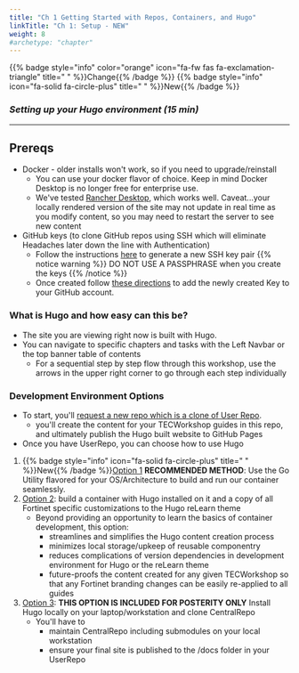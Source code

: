 ```yaml
---
title: "Ch 1 Getting Started with Repos, Containers, and Hugo"
linkTitle: "Ch 1: Setup - NEW"
weight: 8
#archetype: "chapter"
---
```

{{% badge style="info" color="orange" icon="fa-fw fas fa-exclamation-triangle" title=" " %}}Change{{% /badge %}}
{{% badge style="info" icon="fa-solid fa-circle-plus" title=" " %}}New{{% /badge %}}

### ***Setting up your Hugo environment (15 min)***
---
## Prereqs
  - Docker - older installs won't work, so if you need to upgrade/reinstall
    - You can use your docker flavor of choice.  Keep in mind Docker Desktop is no  longer free for enterprise use.
    - We've tested [Rancher Desktop](https://rancherdesktop.io/), which works well.  Caveat...your locally rendered version of the site may not update in real time as you modify content, so you may need to restart the server to see new content
  - GitHub keys (to clone GitHub repos using SSH which will eliminate Headaches later down the line with Authentication)
    - Follow the instructions [here](https://docs.github.com/en/authentication/connecting-to-github-with-ssh/generating-a-new-ssh-key-and-adding-it-to-the-ssh-agent) to generate a new SSH key pair
       {{% notice warning %}} DO NOT USE A PASSPHRASE when you create the keys {{% /notice %}}
    - Once created follow [these directions](https://docs.github.com/en/authentication/connecting-to-github-with-ssh/adding-a-new-ssh-key-to-your-github-account) to add the newly created Key to your GitHub account.

### What is Hugo and how easy can this be?

- The site you are viewing right now is built with Hugo.
- You can navigate to specific chapters and tasks with the Left Navbar or the top banner table of contents
  - For a sequential step by step flow through this workshop, use the arrows in the upper right corner to go through each step individually

### Development Environment Options

- To start, you'll [request a new repo which is a clone of User Repo](01gettingstarted/userrepo.html).
  - you'll create the content for your TECWorkshop guides in this repo, and ultimately publish the Hugo built website to GitHub Pages
- Once you have UserRepo, you can choose how to use Hugo 

1. {{% badge style="info" icon="fa-solid fa-circle-plus" title=" " %}}New{{% /badge %}}[Option 1](01gettingstarted/FortiHugoRunner.html) **RECOMMENDED METHOD**: Use the Go Utility flavored for your OS/Architecture to build and run our container seamlessly.
2. [Option 2](01gettingstarted/containerbuild.html): build a container with Hugo installed on it and a copy of all Fortinet specific customizations to the Hugo reLearn theme 
   - Beyond providing an opportunity to learn the basics of container development, this option:
      - streamlines and simplifies the Hugo content creation process
      - minimizes local storage/upkeep of reusable componentry
      - reduces complications of version dependencies in development environment for Hugo or the reLearn theme
      - future-proofs the content created for any given TECWorkshop so that any Fortinet branding changes can be easily re-applied to all guides
2. [Option 3](01gettingstarted/localhugoinstall.html): **THIS OPTION IS INCLUDED FOR POSTERITY ONLY** Install Hugo locally on your laptop/workstation and clone CentralRepo
   - You'll have to 
     - maintain CentralRepo including submodules on your local workstation
     - ensure your final site is published to the /docs folder in your UserRepo

